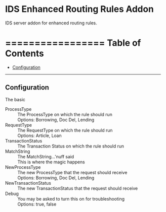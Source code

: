 IDS Enhanced Routing Rules Addon
================================

IDS server addon for enhanced routing rules.

=================
Table of Contents
=================

- [Configuration](#configuration)

-------------
Configuration
-------------

The basic 
<dl>
	<dt>ProcessType</dt>
		<dd>The ProcessType on which the rule should run</dd>
		<dd>Options: Borrowing, Doc Del, Lending</dd>
	<dt>RequestType</dt>
		<dd>The RequestType on which the rule should run</dd>
		<dd>Options: Article, Loan</dd>
	<dt>TransactionStatus</dt>
		<dd>The Transaction Status on which the rule should run</dd>
	<dt>MatchString</dt>
		<dd>The MatchString...'nuff said</dd>
		<dd>This is where the magic happens</dd>
	<dt>NewProcessType</dt>
		<dd>The new ProcessType that the request should receive</dd>
		<dd>Options: Borrowing, Doc Del, Lending</dd>
	<dt>NewTransactionStatus</dt>
		<dd>The new TransactionStatus that the request should receive</dd>
	<dt>Debug</dt>
		<dd>You may be asked to turn this on for troubleshooting</dd>
		<dd>Options: true, false</dd>
</dl>